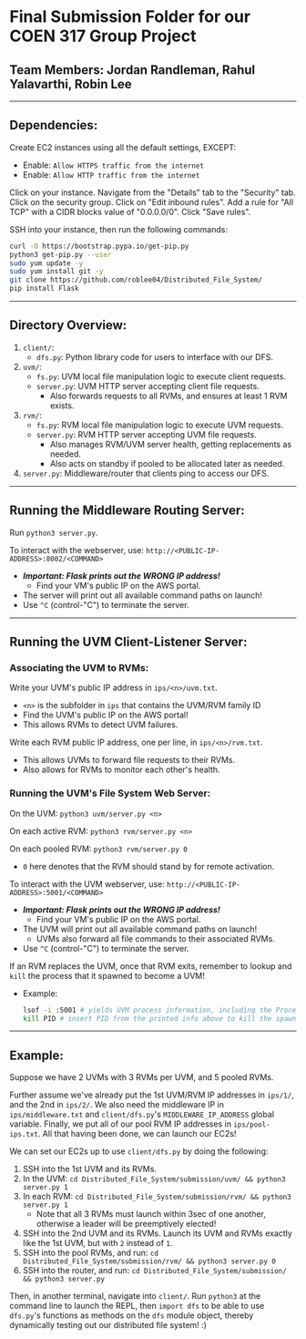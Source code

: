 # Final Submission Folder for our COEN 317 Group Project

## Team Members: Jordan Randleman, Rahul Yalavarthi, Robin Lee

--------------------------------------------------------------------
## Dependencies:

Create EC2 instances using all the default settings, EXCEPT:
* Enable: `Allow HTTPS traffic from the internet`
* Enable: `Allow HTTP traffic from the internet`

Click on your instance. Navigate from the "Details" tab to the "Security" tab.
Click on the security group. Click on "Edit inbound rules".
Add a rule for "All TCP" with a CIDR blocks value of "0.0.0.0/0". Click "Save rules".

SSH into your instance, then run the following commands:

```sh
curl -O https://bootstrap.pypa.io/get-pip.py
python3 get-pip.py --user
sudo yum update -y
sudo yum install git -y
git clone https://github.com/roblee04/Distributed_File_System/
pip install Flask
```

--------------------------------------------------------------------
## Directory Overview:

1. `client/`:
   * `dfs.py`: Python library code for users to interface with our DFS.
2. `uvm/`:
   * `fs.py`: UVM local file manipulation logic to execute client requests.
   * `server.py`: UVM HTTP server accepting client file requests.
     - Also forwards requests to all RVMs, and ensures at least 1 RVM exists.
3. `rvm/`:
   * `fs.py`: RVM local file manipulation logic to execute UVM requests.
   * `server.py`: RVM HTTP server accepting UVM file requests.
     - Also manages RVM/UVM server health, getting replacements as needed.
     - Also acts on standby if pooled to be allocated later as needed.
4. `server.py`: Middleware/router that clients ping to access our DFS.


--------------------------------------------------------------------
## Running the Middleware Routing Server:

Run `python3 server.py`.

To interact with the webserver, use: `http://<PUBLIC-IP-ADDRESS>:8002/<COMMAND>`
* ___Important: Flask prints out the WRONG IP address!___
  - Find your VM's public IP on the AWS portal.
* The server will print out all available command paths on launch!
* Use `^C` (control-"C") to terminate the server.


--------------------------------------------------------------------
## Running the UVM Client-Listener Server:

### Associating the UVM to RVMs:
Write your UVM's public IP address in `ips/<n>/uvm.txt`.
* `<n>` is the subfolder in `ips` that contains the UVM/RVM family ID
* Find the UVM's public IP on the AWS portal!
* This allows RVMs to detect UVM failures.

Write each RVM public IP address, one per line, in `ips/<n>/rvm.txt`.
* This allows UVMs to forward file requests to their RVMs.
* Also allows for RVMs to monitor each other's health.


### Running the UVM's File System Web Server:
On the UVM: `python3 uvm/server.py <n>`

On each active RVM: `python3 rvm/server.py <n>`

On each pooled RVM: `python3 rvm/server.py 0`
* `0` here denotes that the RVM should stand by for remote activation.

To interact with the UVM webserver, use: `http://<PUBLIC-IP-ADDRESS>:5001/<COMMAND>`
* ___Important: Flask prints out the WRONG IP address!___
  - Find your VM's public IP on the AWS portal.
* The UVM will print out all available command paths on launch!
  - UVMs also forward all file commands to their associated RVMs.
* Use `^C` (control-"C") to terminate the server.

If an RVM replaces the UVM, once that RVM exits, remember to lookup 
and `kill` the process that it spawned to become a UVM!
* Example:
  ```sh
  lsof -i :5001 # yields UVM process information, including the Process ID (PID)
  kill PID # insert PID from the printed info above to kill the spawned UVM
  ```


--------------------------------------------------------------------
## Example:

Suppose we have 2 UVMs with 3 RVMs per UVM, and 5 pooled RVMs. 

Further assume we've already put the 1st UVM/RVM IP addresses in `ips/1/`, 
and the 2nd in `ips/2/`. We also need the middleware IP in `ips/middleware.txt` 
and `client/dfs.py`'s `MIDDLEWARE_IP_ADDRESS` global variable. Finally, we put 
all of our pool RVM IP addresses in `ips/pool-ips.txt`. All that having been 
done, we can launch our EC2s!

We can set our EC2s up to use `client/dfs.py` by doing the following:

1. SSH into the 1st UVM and its RVMs.
2. In the UVM: `cd Distributed_File_System/submission/uvm/ && python3 server.py 1`
3. In each RVM: `cd Distributed_File_System/submission/rvm/ && python3 server.py 1`
   * Note that all 3 RVMs must launch within 3sec of one another, otherwise a leader will be preemptively elected!
4. SSH into the 2nd UVM and its RVMs. Launch its UVM and RVMs exactly like the 1st UVM, but with `2` instead of `1`.
5. SSH into the pool RVMs, and run: `cd Distributed_File_System/submission/rvm/ && python3 server.py 0`
6. SSH into the router, and run: `cd Distributed_File_System/submission/ && python3 server.py`

Then, in another terminal, navigate into `client/`. Run `python3` at the command line to launch the REPL, then `import dfs` to be able to use `dfs.py`'s functions as methods on the `dfs` module object, thereby dynamically testing out our distributed file system! :)

